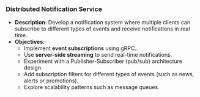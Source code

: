 ### **Distributed Notification Service**

- **Description**: Develop a notification system where multiple clients can subscribe to different types of events and receive notifications in real time.
- **Objectives**:
    - Implement **event subscriptions** using gRPC..
    - Use **server-side streaming** to send real-time notifications.
    - Experiment with a Publisher-Subscriber (pub/sub) architecture design.
    - Add subscription filters for different types of events (such as news, alerts or promotions).
    - Explore scalability patterns such as message queues.
